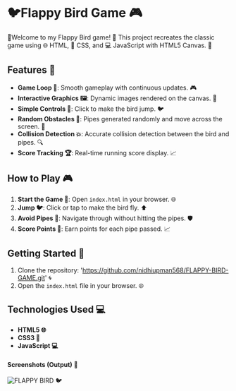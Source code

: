  # 🐦Flappy Bird Game 🎮

🎉Welcome to my Flappy Bird game! 🎉 This project recreates the classic game using 🌐 HTML, 🎨 CSS, and 💻 JavaScript with HTML5 Canvas. 🚀

## Features 🌟

- **Game Loop 🔄**: Smooth gameplay with continuous updates. 🎮
- **Interactive Graphics 🖼️**: Dynamic images rendered on the canvas. 🌈
- **Simple Controls 🎯**: Click to make the bird jump. 🐦
- **Random Obstacles 🌵**: Pipes generated randomly and move across the screen. 🔄
- **Collision Detection 💥**: Accurate collision detection between the bird and pipes. 🔍
- **Score Tracking 🏆**: Real-time running score display. 📈

## How to Play 🎮

1. **Start the Game 🚀**: Open `index.html` in your browser. 🌐
2. **Jump 🐦**: Click or tap to make the bird fly. ⬆️
3. **Avoid Pipes 🌵**: Navigate through without hitting the pipes. 🛡️
4. **Score Points 🏅**: Earn points for each pipe passed. 📈

## Getting Started 🚀

1. Clone the repository: 'https://github.com/nidhiupman568/FLAPPY-BIRD-GAME.git' 🌀
2. Open the `index.html` file in your browser. 🌐

## Technologies Used 💻

- **HTML5 🌐**
- **CSS3 🎨**
- **JavaScript 💻**

#### Screenshots (Output) 📸

![FLAPPY BIRD](https://github.com/nidhiupman568/FLAPPY-BIRD-GAME/assets/130860182/8793c35c-d80c-4857-9542-a80ff8c5b473) 🐦
